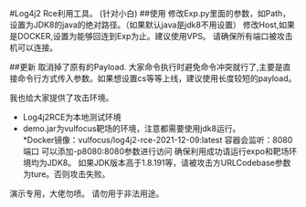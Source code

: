 #Log4j2 Rce利用工具。 (针对小白)
##使用
  修改Exp.py里面的参数，如Path，设置为JDK8的java的绝对路径。（如果默认java是jdk8不用设置）
  修改Host,如果是DOCKER,设置为能够回连到Exp为止。建议使用VPS。
  请确保所有端口被攻击机可以连接。

##更新
取消掉了原有的Payload.
大家命令执行时避免命令冲突就行了,主要是直接命令行方式传入参数。如果想设置cs等等上线，建议使用长度较短的payload。


我也给大家提供了攻击环境。
* Log4j2RCE为本地测试环境
* demo.jar为vulfocus靶场的环境，注意都需要使用jdk8运行。  
*Docker镜像：vulfocus/log4j2-rce-2021-12-09:latest 容器会监听：8080端口 可以添加-p8080:8080参数进行访问
确保利用成功请运行expo和靶场环境均为JDK8。
如果JDK版本高于1.8.191等，请被攻击方URLCodebase参数为ture。否则攻击失败。


演示专用，大佬勿喷。   请勿用于非法用途。
